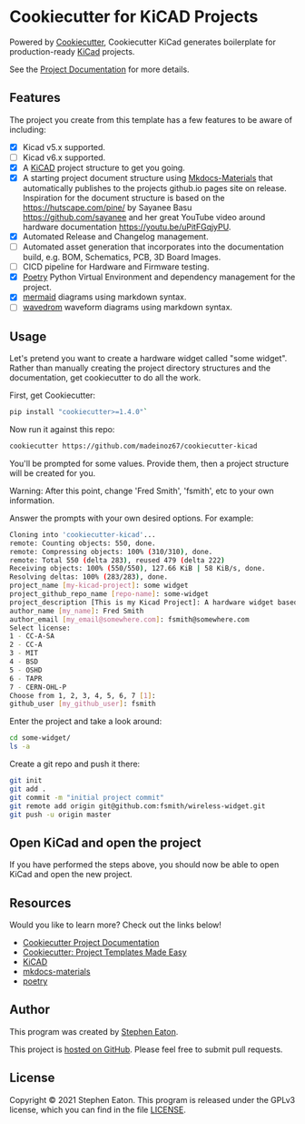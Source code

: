 # Cookiecutter for KiCAD Projects

Powered by [Cookiecutter](https://cookiecutter.readthedocs.io/en/latest/), Cookiecutter KiCad generates boilerplate for production-ready [KiCad](https://www.kicad.org) projects.

See the [Project Documentation](https://madeinoz67.github.io/cookiecutter-kicad/) for more details.

## Features

The project you create from this template has a few features to be aware of
including:

- [x] Kicad v5.x supported.
- [ ] Kicad v6.x supported.
- [x] A [KiCAD](https://www.kicad.org/) project structure to get you going.
- [x] A starting project document structure using [Mkdocs-Materials](https://squidfunk.github.io/mkdocs-material/) that automatically publishes to the projects github.io pages site on release. Inspiration for the document structure is based on the <https://hutscape.com/pine/> by Sayanee Basu <https://github.com/sayanee> and her great YouTube video around hardware documentation <https://youtu.be/uPitFGqjyPU>.
- [x] Automated Release and Changelog management.
- [ ] Automated asset generation that incorporates into the documentation build, e.g. BOM, Schematics, PCB, 3D Board Images.
- [ ] CICD pipeline for Hardware and Firmware testing.
- [x] [Poetry](https://python-poetry.org/) Python Virtual Environment and dependency management for the project.
- [x] [mermaid](https://mermaid-js.github.io/mermaid/#/) diagrams using markdown syntax.
- [ ] [wavedrom](https://github.com/wavedrom/wavedrom) waveform diagrams using markdown syntax.

## Usage

Let's pretend you want to create a hardware widget called "some widget". Rather than manually 
creating the project directory structures and the documentation, get cookiecutter to do all the work.

First, get Cookiecutter:

``` bash
pip install "cookiecutter>=1.4.0"`
```

Now run it against this repo:

``` bash
cookiecutter https://github.com/madeinoz67/cookiecutter-kicad
```

You'll be prompted for some values. Provide them, then a project structure will be created for you.

Warning: After this point, change 'Fred Smith', 'fsmith', etc to your own
information.

Answer the prompts with your own desired options. For example:

``` bash
Cloning into 'cookiecutter-kicad'...
remote: Counting objects: 550, done.
remote: Compressing objects: 100% (310/310), done.
remote: Total 550 (delta 283), reused 479 (delta 222)
Receiving objects: 100% (550/550), 127.66 KiB | 58 KiB/s, done.
Resolving deltas: 100% (283/283), done.
project_name [my-kicad-project]: some widget 
project_github_repo_name [repo-name]: some-widget
project_description [This is my Kicad Project]: A hardware widget based on an ESP32
author_name [my_name]: Fred Smith
author_email [my_email@somewhere.com]: fsmith@somewhere.com
Select license:
1 - CC-A-SA
2 - CC-A
3 - MIT
4 - BSD
5 - OSHD
6 - TAPR
7 - CERN-OHL-P
Choose from 1, 2, 3, 4, 5, 6, 7 [1]:
github_user [my_github_user]: fsmith
```

Enter the project and take a look around:

``` bash
cd some-widget/
ls -a
```

Create a git repo and push it there:

``` bash
git init
git add .
git commit -m "initial project commit"
git remote add origin git@github.com:fsmith/wireless-widget.git
git push -u origin master
```

## Open KiCad and open the project

If you have performed the steps above, you should now be able to open KiCad and open the new project.

## Resources

Would you like to learn more?  Check out the links below!

* [Cookiecutter Project
  Documentation](https://cookiecutter.readthedocs.io/en/latest/)
* [Cookiecutter: Project Templates Made
  Easy](https://www.pydanny.com/cookie-project-templates-made-easy.html)
* [KiCAD](https://www.kicad.org)
* [mkdocs-materials](https://squidfunk.github.io/mkdocs-material/)
* [poetry](https://python-poetry.org/)

## Author

This program was created by [Stephen Eaton](https://github.com/madeinoz67).

This project is [hosted on GitHub](https://github.com/madeinoz67/cookiecutter-kicad). Please feel free to submit pull requests.

## License

Copyright © 2021 Stephen Eaton. This program is released under the GPLv3 license, which you can find in the file [LICENSE](LICENSE).